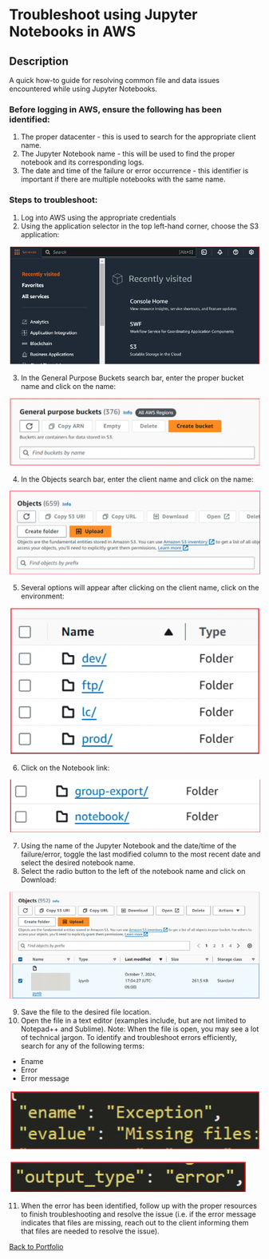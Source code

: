 # Troubleshoot using Jupyter Notebooks in AWS

## Description

A quick how-to guide for resolving common file and data issues encountered while using Jupyter Notebooks.


### Before logging in AWS, ensure the following has been identified:
1. The proper datacenter - this is used to search for the appropriate client name.
2. The Jupyter Notebook name - this will be used to find the proper notebook and its corresponding logs.
3. The date and time of the failure or error occurrence - this identifier is important if there are multiple notebooks with the same name.

### Steps to troubleshoot:
1. Log into AWS using the appropriate credentials
2. Using the application selector in the top left-hand corner, choose the S3 application:

![Alt text](images/JN1.png)

3. In the General Purpose Buckets search bar, enter the proper bucket name and click on the name:

![Alt text](images/JN2.png)

4. In the Objects search bar, enter the client name and click on the name:

![Alt text](images/JN3.png)

5. Several options will appear after clicking on the client name, click on the environment:

![Alt text](images/JN4.png)

6. Click on the Notebook link:

![Alt text](images/JN5.png)

7. Using the name of the Jupyter Notebook and the date/time of the failure/error, toggle the last modified column to the most recent date and select the desired notebook name.
8. Select the radio button to the left of the notebook name and click on Download:

![Alt text](images/JN6.png)

9. Save the file to the desired file location.
10. Open the file in a text editor (examples include, but are not limited to Notepad++ and Sublime).
Note: When the file is open, you may see a lot of technical jargon. To identify and troubleshoot errors efficiently, search for any of the following terms:
  + Ename
  + Error
  + Error message

![Alt text](images/JN7.png)

![Alt text](images/JN8.png)

11. When the error has been identified, follow up with the proper resources to finish troubleshooting and resolve the issue (i.e. if the error message indicates that files are missing, reach out to the client informing them that files are needed to resolve the issue).










[Back to Portfolio](../README.md)
